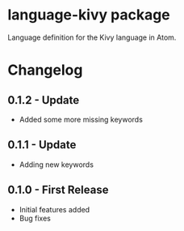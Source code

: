 # language-kivy package

Language definition for the Kivy language in Atom.

# Changelog

## 0.1.2 - Update
* Added some more missing keywords

## 0.1.1 - Update
* Adding new keywords

## 0.1.0 - First Release
* Initial features added
* Bug fixes